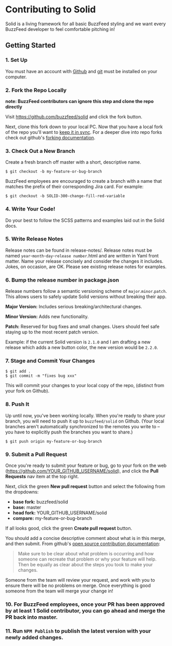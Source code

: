 # Contributing to Solid

Solid is a living framework for all basic BuzzFeed styling and we want every BuzzFeed developer to feel comfortable pitching in!

## Getting Started

### 1. Set Up

You must have an account with [Github](https://github.com/) and [git](https://help.github.com/articles/set-up-git/) must be installed on your computer.


### 2. Fork the Repo Locally
**note: BuzzFeed contributors can ignore this step and clone the repo directly**

Visit <https://github.com/buzzfeed/solid> and click the fork button.

Next, clone this fork down to your local PC. Now that you have a local fork of the repo you'll want to [keep it in sync](https://help.github.com/articles/syncing-a-fork/). For a deeper dive into repo forks check out github's [forking documentation](https://guides.github.com/activities/forking/).


### 3. Check Out a New Branch

Create a fresh branch off master with a short, descriptive name.  
```
$ git checkout -b my-feature-or-bug-branch
```

BuzzFeed employees are encouraged to create a branch with a name that matches the prefix of their corresponding Jira card. For example:
```
$ git checkout -b SOLID-300-change-fill-red-variable
```


### 4. Write Your Code!

Do your best to follow the SCSS patterns and examples laid out in the Solid docs.


### 5. Write Release Notes

Release notes can be found in release-notes/. Release notes must
be named `year`-`month`-`day`-`release number`.html and are written in Yaml front matter. Name your release concisely and consider the changes it includes. Jokes, on occasion, are OK. Please see existing release notes for examples.


### 6. Bump the release number in package.json

Release numbers follow a semantic versioning scheme of `major`.`minor`.`patch`. This allows users to safely update Solid versions without breaking their app.

**Major Version:** Includes serious breaking/architectural changes.

**Minor Version:** Adds new functionality.

**Patch:** Reserved for bug fixes and small changes. Users should feel safe staying up to the most recent patch version.

Example: if the current Solid version is `2.1.0` and I am drafting a new release which adds a new button color, the new version would be `2.2.0`.


### 7. Stage and Commit Your Changes

```
$ git add .
$ git commit -m "fixes bug xxx"
```


This will commit your changes to your local copy of the repo, (distinct from your fork on Github).


### 8. Push It

Up until now, you've been working locally. When you're ready to share your branch, you will need to push it up to `buzzfeed/solid` on Github. (Your local branches aren't automatically synchronized to the remotes you write to – you have to explicitly push the branches you want to share.)

```
$ git push origin my-feature-or-bug-branch
```


### 9. Submit a Pull Request

Once you're ready to submit your feature or bug, go to your fork on the web (<https://github.com/YOUR_GITHUB_USERNAME/solid>), and click the **Pull Requests** nav item at the top right.

Next, click the green **New pull request** button and select the following from the dropdowns:

* **base fork:** buzzfeed/solid
* **base:** master
* **head fork:** YOUR_GITHUB_USERNAME/solid
* **compare:** my-feature-or-bug-branch

If all looks good, click the green **Create pull request** button.

You should add a concise descriptive comment about what is in this merge, and then submit. From github's [open source contribution documentation](https://guides.github.com/activities/contributing-to-open-source/):
>Make sure to be clear about what problem is occurring and how someone can recreate that problem or why your feature will help. Then be equally as clear about the steps you took to make your changes.

Someone from the team will review your request, and work with you to ensure there will be no problems on merge. Once everything is good someone from the team will merge your change in!


### 10. For BuzzFeed employees, once your PR has been approved by at least 1 Solid contributor, you can go ahead and merge the PR back into master. 

### 11. Run `NPM Publish` to publish the latest version with your newly added changes.


